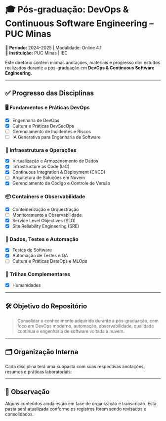 # 🎓 Pós-graduação: DevOps & Continuous Software Engineering – PUC Minas

📌 **Período:** 2024–2025 | Modalidade: Online 4.1  
🎯 **Instituição:** PUC Minas | IEC

Este diretório contém minhas anotações, materiais e progresso dos estudos realizados durante a pós-graduação em **DevOps & Continuous Software Engineering**.

---

## ✅ Progresso das Disciplinas

### 🖥️ Fundamentos e Práticas DevOps
- [x] Engenharia de DevOps
- [x] Cultura e Práticas DevSecOps
- [ ] Gerenciamento de Incidentes e Riscos
- [ ] IA Generativa para Engenharia de Software

### 💾 Infraestrutura e Operações
- [x] Virtualização e Armazenamento de Dados
- [x] Infrastructure as Code (IaC)
- [x] Continuous Integration & Deployment (CI/CD)
- [ ] Arquitetura de Soluções em Nuvem
- [x] Gerenciamento de Código e Controle de Versão

### 📦 Containers e Observabilidade
- [x] Conteinerização e Orquestração
- [ ] Monitoramento e Observabilidade
- [x] Service Level Objectives (SLO)
- [x] Site Reliability Engineering (SRE)

### 🤖 Dados, Testes e Automação
- [x] Testes de Software
- [x] Automação de Testes e QA
- [ ] Cultura e Práticas DataOps e MLOps

### 🧭 Trilhas Complementares
- [x] Humanidades

---

## 🛠️ Objetivo do Repositório

> Consolidar o conhecimento adquirido durante a pós-graduação, com foco em DevOps moderno, automação, observabilidade, qualidade contínua e engenharia de software voltada à nuvem.

---

## 🗂️ Organização Interna

Cada disciplina terá uma subpasta com suas respectivas anotações, resumos e práticas laboratoriais:


---

## 📌 Observação

Alguns conteúdos ainda estão em fase de organização e transcrição. Esta pasta será atualizada conforme os registros forem sendo revisados e consolidados.
